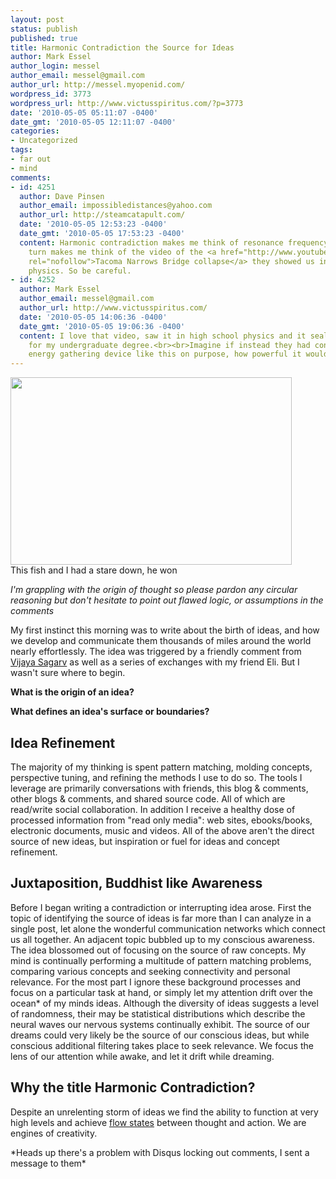 ```yaml
---
layout: post
status: publish
published: true
title: Harmonic Contradiction the Source for Ideas
author: Mark Essel
author_login: messel
author_email: messel@gmail.com
author_url: http://messel.myopenid.com/
wordpress_id: 3773
wordpress_url: http://www.victusspiritus.com/?p=3773
date: '2010-05-05 05:11:07 -0400'
date_gmt: '2010-05-05 12:11:07 -0400'
categories:
- Uncategorized
tags:
- far out
- mind
comments:
- id: 4251
  author: Dave Pinsen
  author_email: impossibledistances@yahoo.com
  author_url: http://steamcatapult.com/
  date: '2010-05-05 12:53:23 -0400'
  date_gmt: '2010-05-05 17:53:23 -0400'
  content: Harmonic contradiction makes me think of resonance frequency, which in
    turn makes me think of the video of the <a href="http://www.youtube.com/watch?v=j-zczJXSxnw"
    rel="nofollow">Tacoma Narrows Bridge collapse</a> they showed us in high school
    physics. So be careful.
- id: 4252
  author: Mark Essel
  author_email: messel@gmail.com
  author_url: http://www.victusspiritus.com/
  date: '2010-05-05 14:06:36 -0400'
  date_gmt: '2010-05-05 19:06:36 -0400'
  content: I love that video, saw it in high school physics and it sealed the deal
    for my undergraduate degree.<br><br>Imagine if instead they had constructed an
    energy gathering device like this on purpose, how powerful it would be.
---
```

<p><a href="http://www.victusspiritus.com/wp-content/uploads/2010/05/l_2048_1536_DFAF12A2-49A7-4C92-AB15-CFC6FD9EBABC.jpeg"><img class="alignnone size-full" src="http://www.victusspiritus.com/wp-content/uploads/2010/05/l_2048_1536_DFAF12A2-49A7-4C92-AB15-CFC6FD9EBABC.jpeg" alt="" width="450px" height="300px" /></a><br />
This fish and I had a stare down, he won</p>
<p><em>I'm grappling with the origin of thought so please pardon any circular reasoning but don't hesitate to point out flawed logic, or assumptions in the comments</em></p>
<p>My first instinct this morning was to write about the birth of ideas, and how we develop and communicate them thousands of miles around the world nearly effortlessly. The idea was triggered by a friendly comment from <a href="http://twitter.com/vsagarv">Vijaya Sagarv</a> as well as a series of exchanges with my friend Eli. But I wasn't sure where to begin.</p>
<p><strong>What is the origin of an idea?</strong></p>
<p><strong>What defines an idea's surface or boundaries?</strong></p>
<h2>Idea Refinement</h2>
<p>The majority of my thinking is spent pattern matching, molding concepts, perspective tuning, and refining the methods I use to do so. The tools I leverage are primarily conversations with friends, this blog &amp; comments, other blogs &amp; comments, and shared source code. All of which are read/write social collaboration. In addition I receive a healthy dose of processed information from "read only media": web sites, ebooks/books, electronic documents, music and videos. All of the above aren't the direct source of new ideas, but inspiration or fuel for ideas and concept refinement.</p>
<h2>Juxtaposition, Buddhist like Awareness</h2>
<p>Before I began writing a contradiction or interrupting idea arose. First the topic of identifying the source of ideas is far more than I can analyze in a single post, let alone the wonderful communication networks which connect us all together. An adjacent topic bubbled up to my conscious awareness. The idea blossomed out of focusing on the source of raw concepts. My mind is continually performing a multitude of pattern matching problems, comparing various concepts and seeking connectivity and personal relevance. For the most part I ignore these background processes and focus on a particular task at hand, or simply let my attention drift over the ocean* of my minds ideas. Although the diversity of ideas suggests a level of randomness, their may be statistical distributions which describe the neural waves our nervous systems continually exhibit. The source of our dreams could very likely be the source of our conscious ideas, but while conscious additional filtering takes place to seek relevance. We focus the lens of our attention while awake, and let it drift while dreaming.</p>
<h2>Why the title Harmonic Contradiction?</h2>
<p>Despite an unrelenting storm of ideas we find the ability to function at very high levels and achieve <a href="http://www.victusspiritus.com/?s=Flow+state">flow states</a> between thought and action. We are engines of creativity. </p>
<p>*Heads up there's a problem with Disqus locking out comments, I sent a message to them*</p>
